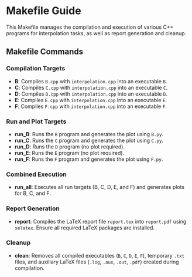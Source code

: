 # Makefile Guide

This Makefile manages the compilation and execution of various C++ programs for interpolation tasks, as well as report generation and cleanup.

## Makefile Commands

### Compilation Targets
- **B**: Compiles `B.cpp` with `interpolation.cpp` into an executable `B`.
- **C**: Compiles `C.cpp` with `interpolation.cpp` into an executable `C`.
- **D**: Compiles `D.cpp` with `interpolation.cpp` into an executable `D`.
- **E**: Compiles `E.cpp` with `interpolation.cpp` into an executable `E`.
- **F**: Compiles `F.cpp` with `interpolation.cpp` into an executable `F`.

### Run and Plot Targets
- **run_B**: Runs the `B` program and generates the plot using `B.py`.
- **run_C**: Runs the `C` program and generates the plot using `C.py`.
- **run_D**: Runs the `D` program (no plot required).
- **run_E**: Runs the `E` program (no plot required).
- **run_F**: Runs the `F` program and generates the plot using `F.py`.

### Combined Execution
- **run_all**: Executes all run targets (B, C, D, E, and F) and generates plots for B, C, and F.

### Report Generation
- **report**: Compiles the LaTeX report file `report.tex` into `report.pdf` using `xelatex`. Ensure all required LaTeX packages are installed.

### Cleanup
- **clean**: Removes all compiled executables (`B`, `C`, `D`, `E`, `F`), temporary `.txt` files, and auxiliary LaTeX files (`.log`, `.aux`, `.out`, `.pdf`) created during compilation.
